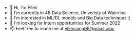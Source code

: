 - 👋 Hi, I’m Ellen 
- 🌱 I’m currently in 4B Data Science, Univeristy of Waterloo
- 👀 I’m interested in ML/DL models and Big Data techniques :) 
- 🤔 I'm looking for Intern opportunities for Summer 2022
- 📫 Feel free to reach me at ellensong99@gmail.com

<!---
ellensong99/ellensong99 is a ✨ special ✨ repository because its `README.md` (this file) appears on your GitHub profile.
You can click the Preview link to take a look at your changes.
--->
